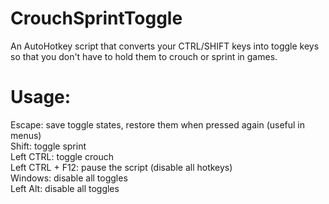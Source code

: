 # CrouchSprintToggle
An AutoHotkey script that converts your CTRL/SHIFT keys into toggle keys so that you don't have to hold them to crouch or sprint in games.

# Usage:

Escape: save toggle states, restore them when pressed again (useful in menus)  
Shift: toggle sprint  
Left CTRL: toggle crouch  
Left CTRL + F12: pause the script (disable all hotkeys)  
Windows: disable all toggles  
Left Alt: disable all toggles  

